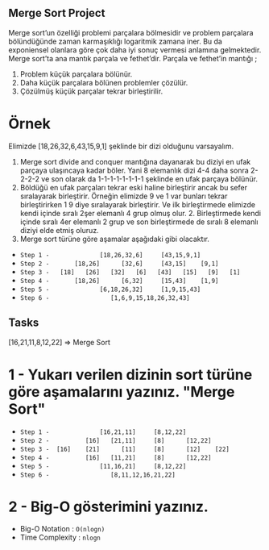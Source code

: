 ## Merge Sort Project
Merge sort’un özelliği problemi parçalara bölmesidir ve problem parçalara bölündüğünde zaman karmaşıklığı logaritmik zamana iner. Bu da exponiensel olanlara göre çok daha iyi sonuç vermesi anlamına gelmektedir. 
Merge sort’ta ana mantık parçala ve fethet’dir. Parçala ve fethet’in mantığı ;
1. Problem küçük parçalara bölünür.
2. Daha küçük parçalara bölünen problemler çözülür.
3. Çözülmüş küçük parçalar tekrar birleştirilir.

# Örnek
Elimizde [18,26,32,6,43,15,9,1] şeklinde bir dizi olduğunu varsayalım.
1. Merge sort divide and conquer mantığına dayanarak bu diziyi en ufak parçaya ulaşıncaya kadar böler. Yani 8 elemanlık dizi 4-4 daha sonra 2-2-2-2 ve son olarak da 1-1-1-1-1-1-1-1 şeklinde en ufak parçaya bölünür.
2. Böldüğü en ufak parçaları tekrar eski haline birleştirir ancak bu sefer sıralayarak birleştirir. Örneğin elimizde 9 ve 1 var bunları tekrar birleştirirken 1 9 diye sıralayarak birleştirir. Ve ilk birleştirmede elimizde  kendi içinde sıralı 2şer elemanlı 4 grup olmuş olur. 2. Birleştirmede kendi içinde sıralı 4er elemanlı 2 grup ve son birleştirmede de sıralı 8 elemanlı diziyi elde etmiş oluruz.
3. Merge sort türüne göre aşamalar aşağıdaki gibi olacaktır.

- `Step 1 -              [18,26,32,6]     [43,15,9,1]`     
- `Step 2 -       [18,26]      [32,6]     [43,15]    [9,1]`        
- `Step 3 -   [18]   [26]   [32]   [6]   [43]   [15]   [9]   [1]`   
- `Step 4 -       [18,26]      [6,32]     [15,43]    [1,9]` 
- `Step 5 -              [6,18,26,32]     [1,9,15,43]`  
- `Step 6 -                 [1,6,9,15,18,26,32,43]`

## Tasks
[16,21,11,8,12,22] => Merge Sort

# 1 - Yukarı verilen dizinin sort türüne göre aşamalarını yazınız. "Merge Sort"

- `Step 1 -              [16,21,11]     [8,12,22]`     
- `Step 2 -          [16]   [21,11]     [8]      [12,22]`        
- `Step 3 -  [16]    [21]      [11]     [8]      [12]    [22]`   
- `Step 4 -          [16]   [11,21]     [8]      [12,22]` 
- `Step 5 -              [11,16,21]     [8,12,22]`  
- `Step 6 -                 [8,11,12,16,21,22]`

# 2 - Big-O gösterimini yazınız.    
- Big-O Notation : `O(nlogn)`
- Time Complexity : `nlogn`



